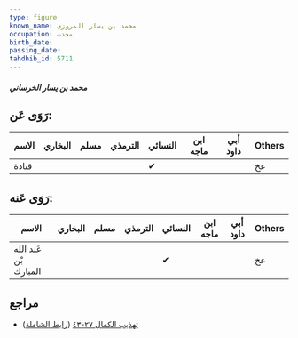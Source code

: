 ```yaml
---
type: figure
known_name: محمد بن يسار المروزي
occupation: محدث
birth_date:
passing_date:
tahdhib_id: 5711
---
```

##### محمد بن يسار الخرساني

## رَوَى عَن:
| الاسم | البخاري | مسلم | الترمذي | النسائي | ابن ماجه | أبي داود | Others |
| ----- | ------- | ---- | ------- | ------- | -------- | -------- | ------ |
| قتادة |         |      |         | ✔       |          |          | عخ     |
## رَوَى عَنه:
| الاسم                 | البخاري | مسلم | الترمذي | النسائي | ابن ماجه | أبي داود | Others |
| --------------------- | ------- | ---- | ------- | ------- | -------- | -------- | ------ |
| عَبد الله بْن المبارك |         |      |         | ✔       |          |          | عخ     |
## مراجع
- [تهذيب الكمال ٢٧-٤٣](obsidian://open?vault=Tahdhib-al-Kamal&file=Figures/٥٧١١-محمد%20بن%20يسار%20الخرساني) ([رابط الشاملة](https://shamela.ws/book/3722/14432))